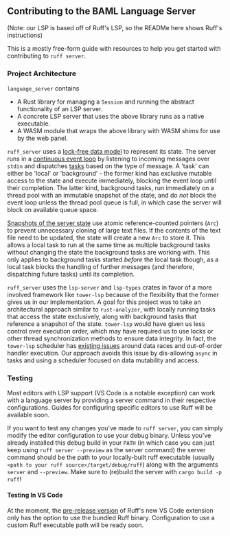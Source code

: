 ## Contributing to the BAML Language Server
(Note: our LSP is based off of Ruff's LSP, so the READMe here shows Ruff's instructions)

This is a mostly free-form guide with resources to help you get started with contributing to `ruff server`.

### Project Architecture

`language_server` contains 
 - A Rust library for managing a `Session` and running the abstract functionality of an LSP server.
 - A concrete LSP server that uses the above library runs as a native executable.
 - A WASM module that wraps the above library with WASM shims for use by the web panel.

`ruff_server` uses a [lock-free data model](https://github.com/astral-sh/ruff/blob/a28776e3aa76c18dcc1f1ad36a48aa189040860d/crates/ruff_server/src/session.rs#L17-L26) to represent its state. The server runs in a [continuous event loop](https://github.com/astral-sh/ruff/blob/a28776e3aa76c18dcc1f1ad36a48aa189040860d/crates/ruff_server/src/server.rs#L146-L173) by listening to incoming messages
over `stdin` and dispatches [tasks](https://github.com/astral-sh/ruff/blob/a28776e3aa76c18dcc1f1ad36a48aa189040860d/crates/ruff_server/src/server/schedule/task.rs#L29-L40) based on the type of message. A 'task' can either be 'local' or 'background' - the former kind has
exclusive mutable access to the state and execute immediately, blocking the event loop until their completion. The latter kind, background
tasks, run immediately on a thread pool with an immutable snapshot of the state, and do _not_ block the event loop unless the thread pool
queue is full, in which case the server will block on available queue space.

[Snapshots of the server state](https://github.com/astral-sh/ruff/blob/a28776e3aa76c18dcc1f1ad36a48aa189040860d/crates/ruff_server/src/session.rs#L28-L35) use atomic reference-counted pointers (`Arc`) to prevent unnecessary cloning of large text files. If the contents
of the text file need to be updated, the state will create a new `Arc` to store it. This allows a local task to run at the same time as multiple background tasks
without changing the state the background tasks are working with. This only applies to background tasks started _before_ the local task though, as a local task blocks
the handling of further messages (and therefore, dispatching future tasks) until its completion.

`ruff_server` uses the `lsp-server` and `lsp-types` crates in favor of a more involved framework like `tower-lsp` because of the flexibility that the former gives us
in our implementation. A goal for this project was to take an architectural approach similar to `rust-analyzer`, with locally running tasks that access the state exclusively,
along with background tasks that reference a snapshot of the state. `tower-lsp` would have given us less control over execution order, which may have required us to use locks
or other thread synchronization methods to ensure data integrity. In fact, the `tower-lsp` scheduler has [existing issues](https://github.com/ebkalderon/tower-lsp/issues/284) around
data races and out-of-order handler execution. Our approach avoids this issue by dis-allowing `async` in tasks and using a scheduler focused on data mutability and access.

### Testing

Most editors with LSP support (VS Code is a notable exception) can work with a language server by providing a server command in their respective configurations. Guides for configuring specific editors to use Ruff will be available soon.

If you want to test any changes you've made to `ruff server`, you can simply modify the editor configuration to use your debug binary. Unless you've already installed this debug build in your `PATH` (in which case you can just keep using `ruff server --preview` as the server command) the server command should be the path to your locally-built ruff executable (usually `<path to your ruff source>/target/debug/ruff`) along with the arguments `server` and `--preview`. Make sure to (re)build the server with `cargo build -p ruff`!

#### Testing In VS Code

At the moment, the [pre-release version](https://github.com/astral-sh/ruff-vscode/tree/pre-release) of Ruff's new VS Code extension only has the option to use the bundled Ruff binary. Configuration to use a custom Ruff executable path will be ready soon.
